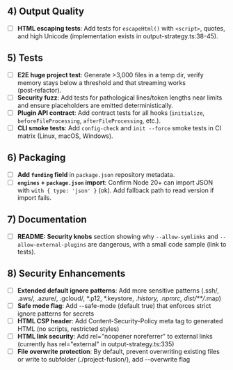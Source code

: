## 4) Output Quality
- [ ] **HTML escaping tests**: Add tests for `escapeHtml()` with `<script>`, quotes, and high Unicode (implementation exists in output-strategy.ts:38-45).

## 5) Tests
- [ ] **E2E huge project test**: Generate >3,000 files in a temp dir, verify memory stays below a threshold and that streaming works (post‑refactor).
- [ ] **Security fuzz**: Add tests for pathological lines/token lengths near limits and ensure placeholders are emitted deterministically.
- [ ] **Plugin API contract**: Add contract tests for all hooks (`initialize`, `beforeFileProcessing`, `afterFileProcessing`, etc.).
- [ ] **CLI smoke tests**: Add `config-check` and `init --force` smoke tests in CI matrix (Linux, macOS, Windows).

## 6) Packaging
- [ ] **Add `funding` field** in `package.json` repository metadata.
- [ ] **`engines` + `package.json` import**: Confirm Node 20+ can import JSON with `with { type: 'json' }` (ok). Add fallback path to read version if import fails.

## 7) Documentation
- [ ] **README: Security knobs** section showing why `--allow-symlinks` and `--allow-external-plugins` are dangerous, with a small code sample (link to tests).

## 8) Security Enhancements
- [ ] **Extended default ignore patterns**: Add more sensitive patterns (.ssh/, .aws/, .azure/, .gcloud/, *.p12, *.keystore, .*history, .npmrc, dist/**/*.map)
- [ ] **Safe mode flag**: Add --safe-mode (default true) that enforces strict ignore patterns for secrets
- [ ] **HTML CSP header**: Add Content-Security-Policy meta tag to generated HTML (no scripts, restricted styles)
- [ ] **HTML link security**: Add rel="noopener noreferrer" to external links (currently has rel="external" in output-strategy.ts:335)
- [ ] **File overwrite protection**: By default, prevent overwriting existing files or write to subfolder (./project-fusion/), add --overwrite flag